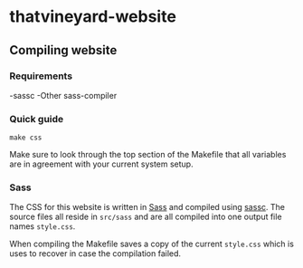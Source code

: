 # thatvineyard-website

## Compiling website

### Requirements

-sassc
-Other sass-compiler

### Quick guide

`make css`

Make sure to look through the top section of the Makefile that all variables are in agreement with your current system setup. 

### Sass

The CSS for this website is written in [Sass](http://www.sass-lang.com) and compiled using [sassc](https://github.com/sass/sassc). The source files all reside in `src/sass` and are all compiled into one output file names `style.css`.

When compiling the Makefile saves a copy of the current `style.css` which is uses to recover in case the compilation failed.

